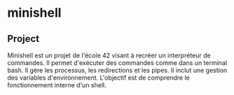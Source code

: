 # minishell

## Project
Minishell est un projet de l'école 42 visant à recréer un interpréteur de commandes.
Il permet d'exécuter des commandes comme dans un terminal bash. Il gère les processus, les redirections et les pipes.
Il inclut une gestion des variables d'environnement.
L'objectif est de comprendre le fonctionnement interne d'un shell.
